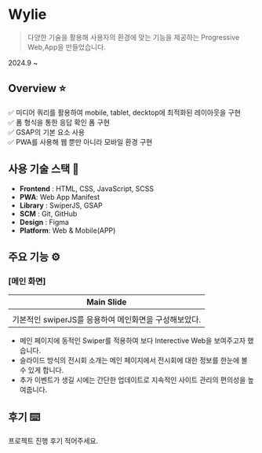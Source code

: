 # Wylie

> 다양한 기술을 활용해 사용자의 환경에 맞는 기능을 제공하는 Progressive Web,App을 만들었습니다.

2024.9 ~

## Overview ⭐️

✅ 미디어 쿼리를 활용하여 mobile, tablet, decktop에 최적화된 레이아웃을 구현  
✅ 폼 형식을 통한 응답 확인 폼 구현  
✅ GSAP의 기본 요소 사용  
✅ PWA를 사용해 웹 뿐만 아니라 모바일 환경 구현  


## 사용 기술 스택 🔧

- **Frontend** : HTML, CSS, JavaScript, SCSS
- **PWA**: Web App Manifest
- **Library** : SwiperJS, GSAP
- **SCM** : Git, GitHub
- **Design** : Figma
- **Platform**: Web & Mobile(APP)

    
## 주요 기능 ⚙️

### [메인 화면]

|Main Slide|
|:---:|
|<img src="" />|
|기본적인 swiperJS를 응용하여 메인화면을 구성해보았다.|   

- 메인 페이지에 동적인 Swiper를 적용하여 보다 Interective Web을 보여주고자 했습니다.
- 슬라이드 방식의 전시회 소개는 메인 페이지에서 전시회에 대한 정보를 한눈에 볼 수 있게 합니다.
- 추가 이벤트가 생길 시에는 간단한 업데이트로 지속적인 사이트 관리의 편의성을 높여줍니다.



## 후기 ⌨️

프로젝트 진행 후기 적어주세요.
